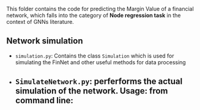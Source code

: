 This folder contains the code for predicting the Margin Value of a financial network, which falls into the category of **Node regression task** in the context of GNNs literature.

## Network simulation
- `simulation.py`: Contains the class `Simulation` which is used for simulating the FinNet and other useful methods for data processing
- `SimulateNetwork.py`: perferforms the actual simulation of the network. Usage: from command line:
   - 

